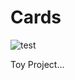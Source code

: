 # Cards
![test](https://github.com/wangyuxinwhy/Cards/actions/workflows/build_test.yaml/badge.svg)

Toy Project...


